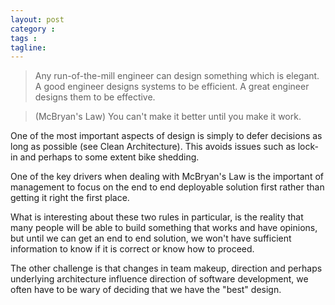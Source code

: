 ```yaml
---
layout: post
category : 
tags : 
tagline: 
---
```


>  Any run-of-the-mill engineer can design something which is elegant. A good engineer designs systems to be efficient. A great engineer designs them to be effective. 

> (McBryan's Law) You can't make it better until you make it work.

One of the most important aspects of design is simply to defer decisions as long as possible (see Clean Architecture). This avoids issues such as lock-in and perhaps to some extent bike shedding.

One of the key drivers when dealing with McBryan's Law is the important of management to focus on the end to end deployable solution first rather than getting it right the first place. 

What is interesting about these two rules in particular, is the reality that many people will be able to build something that works and have opinions, but until we can get an end to end solution, we won't have sufficient information to know if it is correct or know how to proceed.

The other challenge is that changes in team makeup, direction and perhaps underlying architecture influence direction of software development, we often have to be wary of deciding that we have the "best" design.
